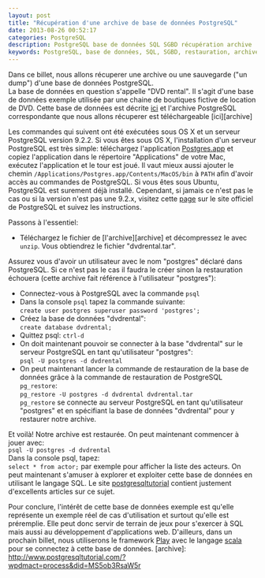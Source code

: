 ```yaml
---
layout: post
title: "Récupération d'une archive de base de données PostgreSQL"
date: 2013-08-26 00:52:17
categories: PostgreSQL
description: PostgreSQL base de données SQL SGBD récupération archive
keywords: PostgreSQL, base de données, SQL, SGBD, restauration, archive
---
```

Dans ce billet, nous allons récuperer une archive ou une sauvegarde ("un dump")
d'une base de données PostgreSQL.  
La base de données en question s'appelle "DVD rental". Il s'agit d'une base 
de données exemple utilisée par une chaine de boutiques fictive de location de 
DVD. Cette base de données est décrite 
[ici](http://www.postgresqltutorial.com/postgresql-sample-database/)
et l'archive PostgreSQL correspondante que nous allons récuperer est 
téléchargeable 
[ici][archive]

Les commandes qui suivent ont été exécutées sous OS X et un serveur 
PostgreSQL version 9.2.2. Si vous êtes sous OS X, l'installation d'un serveur
PostgreSQL est très simple: téléchargez l'application 
[Postgres.app](http://postgresapp.com/) et copiez l'application dans 
le répertoire "Applications" de votre Mac, exécutez l'application et le tour
est joué. Il vaut mieux aussi ajouter le chemin 
`/Applications/Postgres.app/Contents/MacOS/bin` à `PATH` afin d'avoir 
accès au commandes de PostgreSQL.
Si vous êtes sous Ubuntu, PostgreSQL est surement déjà installé.
Cependant, si jamais ce n'est pas le cas ou si la version n'est pas une 9.2.x,
visitez cette [page](http://www.postgresql.org/download/linux/ubuntu/) sur 
le site officiel de PostgreSQL et suivez les instructions.

Passons à l'essentiel:

+ Téléchargez le fichier de [l'archive][archive] et décompressez le avec `unzip`.
Vous obtiendrez le fichier "dvdrental.tar".

Assurez vous d'avoir un utilisateur avec le nom "postgres" déclaré dans PostgreSQL.
Si ce n'est pas le cas il faudra le créer sinon la restauration échouera 
(cette archive fait référence à l'utilisateur "postgres"):

+ Connectez-vous à PostgreSQL avec la commande `psql`
+ Dans la console `psql` tapez la commande suivante:  
`create user postgres superuser password 'postgres';`
+ Créez la base de données "dvdrental":  
`create database dvdrental;`
+ Quittez psql: `ctrl-d`
+ On doit  maintenant  pouvoir se connecter à la base "dvdrental" sur le 
serveur PostgreSQL en tant qu'utilisateur "postgres":  
`psql -U postgres -d dvdrental`
+ On peut maintenant lancer la commande de restauration de la base de données 
grâce à la commande de restauration de PostgreSQL `pg_restore`:  
`pg_restore -U postgres -d dvdrental dvdrental.tar`  
`pg_restore` se connecte au serveur PostgreSQL en tant qu'utilisateur "postgres"
et en spécifiant la base de données "dvdrental" pour y restaurer notre archive.

Et voilà! Notre archive est restaurée. On peut maintenant commencer à jouer 
avec:  
`psql -U postgres -d dvdrental`  
Dans la console psql, tapez:  
`select * from actor;` par exemple pour afficher la liste des acteurs.
On peut maintenant s'amuser à explorer et exploiter cette base de données en utilisant le langage SQL.
Le site [postgresqltutorial](http://www.postgresqltutorial.com/) contient justement 
d'excellents articles sur ce sujet.

Pour conclure, l'intérêt de cette base de données exemple est qu'elle 
représente un exemple réel de cas d'utilisation et surtout qu'elle est préremplie.
Elle peut donc servir
de terrain de jeux pour s'exercer à SQL mais aussi au développement d'applications 
web. D'ailleurs, dans un prochain billet, nous utiliserons le framework 
[Play](http://www.playframework.com) avec le langage [scala](http://www.scala-lang.org/) 
pour se connectez à cette base de données.
[archive]: http://www.postgresqltutorial.com/?wpdmact=process&did=MS5ob3RsaW5r


